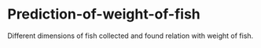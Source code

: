 # Prediction-of-weight-of-fish
Different dimensions of fish collected and found relation with weight of fish.
